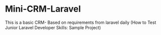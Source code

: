 # Mini-CRM-Laravel
This is a basic CRM-  Based on requirements from laravel daily (How to Test Junior Laravel Developer Skills: Sample Project)
